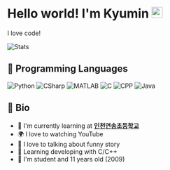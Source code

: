 # Hello world! I'm Kyumin <img src="https://media.giphy.com/media/hvRJCLFzcasrR4ia7z/giphy.gif" width="25px">

I love code!

![Stats](https://github-readme-stats.vercel.app/api?username=miniprime1&count_private=true)


## 📗 Programming Languages

![Python](https://img.shields.io/badge/Python-3.7.8-green.svg)
![CSharp](https://img.shields.io/badge/CSharp-9.0-ff69b4.svg)
![MATLAB](https://img.shields.io/badge/MATLAB-2020b-orange.svg)
![C](https://img.shields.io/badge/C-17-blue.svg)
![CPP](https://img.shields.io/badge/C++-14-503040.svg)
![Java](https://img.shields.io/badge/Java-14-red.svg)


## 📘 Bio

- 🏫 I'm currently learning at **[인천연송초등학교](http://yeonsong.icees.kr/)**
- 🌍 I love to watching YouTube
- 💬 I love to talking about funny story
- 🌱 Learning developing with C/C++
- 🤔 I'm student and 11 years old (2009)

<!--
**miniprime1/miniprime1** is a ✨ _special_ ✨ repository because its `README.md` (this file) appears on your GitHub profile.

Here are some ideas to get you started:

- 🔭 I’m currently working on ...
- 🌱 I’m currently learning ...
- 👯 I’m looking to collaborate on ...
- 🤔 I’m looking for help with ...
- 💬 Ask me about ...
- 📫 How to reach me: ...
- 😄 Pronouns: ...
- ⚡ Fun fact: ...
-->
